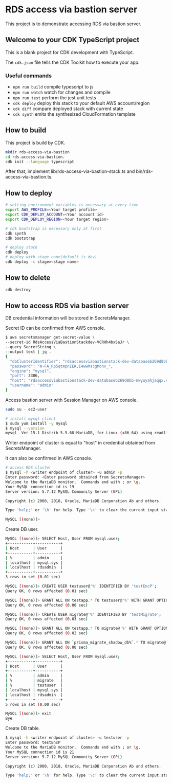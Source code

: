 # RDS access via bastion server

This project is to demonstrate accessing RDS via bastion server.

## Welcome to your CDK TypeScript project

This is a blank project for CDK development with TypeScript.

The `cdk.json` file tells the CDK Toolkit how to execute your app.

### Useful commands

- `npm run build` compile typescript to js
- `npm run watch` watch for changes and compile
- `npm run test` perform the jest unit tests
- `cdk deploy` deploy this stack to your default AWS account/region
- `cdk diff` compare deployed stack with current state
- `cdk synth` emits the synthesized CloudFormation template

## How to build

This project is build by CDK.

```bash
mkdir rds-access-via-bastion
cd rds-access-via-bastion.
cdk init --language typescript
```

After that, implement lib/rds-access-via-bastion-stack.ts and bin/rds-access-via-bastion.ts.

## How to deploy

```bash
# setting environment variables is necessary at every time
export AWS_PROFILE=<Your target profile>
export CDK_DEPLOY_ACCOUNT=<Your account id>
export CDK_DEPLOY_REGION=<Your target region>

# cdk bootstrap is necessary only at first
cdk synth
cdk bootstrap

# deploy stack
cdk deploy
# deploy with stage name(default is dev)
cdk deploy -c stage=<stage name>
```

## How to delete

```bash
cdk destroy
```

## How to access RDS via bastion server

DB credential information will be stored in SecretsManager.

Secret ID can be confirmed from AWS console.

```bash
$ aws secretsmanager get-secret-value \
--secret-id RdsAccessViaBastionStackdev-VCRHh4bxSaJr \
--query SecretString \
--output text | jq .
{
  "dbClusterIdentifier": "rdsaccessviabastionstack-dev-databaseb269d8bb-nwyuyahjaqqx",
  "password": "m-FA_Rp5qtmpnIEK,I4wwMscgMonv_",
  "engine": "mysql",
  "port": 3306,
  "host": "rdsaccessviabastionstack-dev-databaseb269d8bb-nwyuyahjaqqx.cluster-c8fpmb3ipjzo.us-east-1.rds.amazonaws.com",
  "username": "admin"
}
```

Access bastion server with Session Manager on AWS console.

```bash
sudo su - ec2-user

# install mysql client
$ sudo yum install -y mysql
$ mysql --version
mysql  Ver 15.1 Distrib 5.5.68-MariaDB, for Linux (x86_64) using readline 5.1
```

Writer endpoint of cluster is equal to "host" in credential obtained from SecretsManager.

It can also be confirmed in AWS console.

```bash
# access RDS cluster
$ mysql -h <writer endpoint of cluster> -u admin -p
Enter password: <Enter password obtained from SecretsManager>
Welcome to the MariaDB monitor.  Commands end with ; or \g.
Your MySQL connection id is 19
Server version: 5.7.12 MySQL Community Server (GPL)

Copyright (c) 2000, 2018, Oracle, MariaDB Corporation Ab and others.

Type 'help;' or '\h' for help. Type '\c' to clear the current input statement.

MySQL [(none)]>
```

Create DB user.

```bash
MySQL [(none)]> SELECT Host, User FROM mysql.user;
+-----------+-----------+
| Host      | User      |
+-----------+-----------+
| %         | admin     |
| localhost | mysql.sys |
| localhost | rdsadmin  |
+-----------+-----------+
3 rows in set (0.01 sec)

MySQL [(none)]> CREATE USER testuser@'%' IDENTIFIED BY 'testEncP';
Query OK, 0 rows affected (0.01 sec)

MySQL [(none)]> GRANT ALL ON testapp.* TO testuser@'%' WITH GRANT OPTION;
Query OK, 0 rows affected (0.00 sec)

MySQL [(none)]> CREATE USER migrate@'%' IDENTIFIED BY 'testMigrate';
Query OK, 0 rows affected (0.03 sec)

MySQL [(none)]> GRANT ALL ON testapp.* TO migrate@'%' WITH GRANT OPTION;
Query OK, 0 rows affected (0.02 sec)

MySQL [(none)]> GRANT ALL ON `prisma_migrate_shadow_db%`.* TO migrate@'%' WITH GRANT OPTION;
Query OK, 0 rows affected (0.00 sec)

MySQL [(none)]> SELECT Host, User FROM mysql.user;
+-----------+-----------+
| Host      | User      |
+-----------+-----------+
| %         | admin     |
| %         | migrate   |
| %         | testuser  |
| localhost | mysql.sys |
| localhost | rdsadmin  |
+-----------+-----------+
5 rows in set (0.00 sec)

MySQL [(none)]> exit
Bye
```

Create DB table.

```bash
$ mysql -h <writer endpoint of cluster> -u testuser -p
Enter password: testEncP
Welcome to the MariaDB monitor.  Commands end with ; or \g.
Your MySQL connection id is 21
Server version: 5.7.12 MySQL Community Server (GPL)

Copyright (c) 2000, 2018, Oracle, MariaDB Corporation Ab and others.

Type 'help;' or '\h' for help. Type '\c' to clear the current input statement.
```
